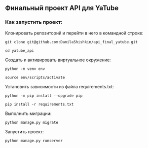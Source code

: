 ## Финальный проект API для YaTube

### Как запустить проект:

Клонировать репозиторий и перейти в него в командной строке:

```
git clone git@github.com:DanilaShishkin/api_final_yatube.git
```

```
cd yatube_api
```

Cоздать и активировать виртуальное окружение:

```
python -m venv env
```

```
source env/scripts/activate
```

Установить зависимости из файла requirements.txt:

```
python -m pip install --upgrade pip
```

```
pip install -r requirements.txt
```

Выполнить миграции:

```
python manage.py migrate
```

Запустить проект:

```
python manage.py runserver
```
